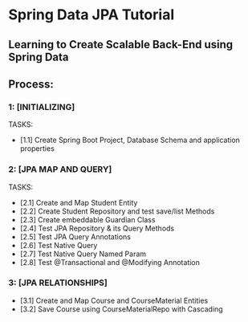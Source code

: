 # Spring Data JPA Tutorial 
## Learning to Create Scalable Back-End using Spring Data

## Process:

### 1: [INITIALIZING]
TASKS:
- [1.1] Create Spring Boot Project, Database Schema and application properties

### 2: [JPA MAP AND QUERY]
TASKS:
- [2.1] Create and Map Student Entity
- [2.2] Create Student Repository and test save/list Methods
- [2.3] Create embeddable Guardian Class
- [2.4] Test JPA Repository & its Query Methods
- [2.5] Test JPA Query Annotations
- [2.6] Test Native Query
- [2.7] Test Native Query Named Param
- [2.8] Test @Transactional and @Modifying Annotation

### 3: [JPA RELATIONSHIPS]
- [3.1] Create and Map Course and CourseMaterial Entities 
- [3.2] Save Course using CourseMaterialRepo with Cascading

